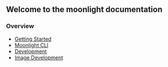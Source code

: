 ## Welcome to the moonlight documentation

### Overview

- [Getting Started](/gettingStarted)
- [Moonlight CLI](/cli)
- [Development](/moonlight/dev)
- [Image Development](/moonlight/images)